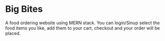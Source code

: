# Big Bites
 A food ordering website using MERN stack. You can login/Sinup select the food items you like, add them to your cart, checkout and your order will be placed.
